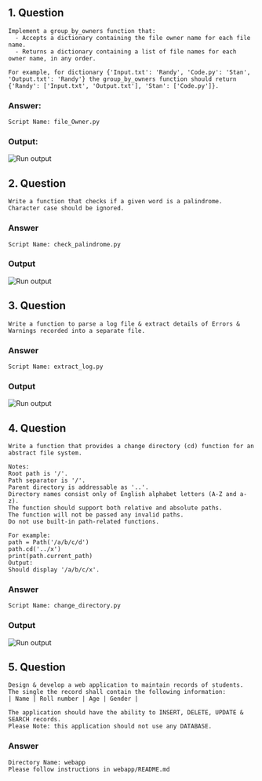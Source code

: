 ## 1. Question
```
Implement a group_by_owners function that:
  - Accepts a dictionary containing the file owner name for each file name.
  - Returns a dictionary containing a list of file names for each owner name, in any order.

For example, for dictionary {'Input.txt': 'Randy', 'Code.py': 'Stan', 'Output.txt': 'Randy'} the group_by_owners function should return {'Randy': ['Input.txt', 'Output.txt'], 'Stan': ['Code.py']}.
```
### Answer:
```Script Name: file_Owner.py```
### Output:
![Run output](images/FileOwner.png)

## 2. Question
```
Write a function that checks if a given word is a palindrome. Character case should be ignored.
```
### Answer
```Script Name: check_palindrome.py```
### Output
![Run output](images/Palli.png)

## 3. Question
```
Write a function to parse a log file & extract details of Errors & Warnings recorded into a separate file.
```
### Answer
```Script Name: extract_log.py```
### Output
![Run output](images/LogExtract.png)

## 4. Question
```
Write a function that provides a change directory (cd) function for an abstract file system.

Notes:
Root path is '/'.
Path separator is '/'.
Parent directory is addressable as '..'.
Directory names consist only of English alphabet letters (A-Z and a-z).
The function should support both relative and absolute paths.
The function will not be passed any invalid paths.
Do not use built-in path-related functions.

For example:
path = Path('/a/b/c/d')
path.cd('../x')
print(path.current_path)
Output:
Should display '/a/b/c/x'.
```
### Answer
```
Script Name: change_directory.py
```
### Output
![Run output](images/CD.png)

## 5. Question
```
Design & develop a web application to maintain records of students.
The single the record shall contain the following information: 
| Name | Roll number | Age | Gender |

The application should have the ability to INSERT, DELETE, UPDATE & SEARCH records.
Please Note: this application should not use any DATABASE.
```
### Answer
```
Directory Name: webapp
Please follow instructions in webapp/README.md
```
